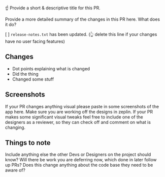 ☝️ Provide a short & descriptive title for this PR.

Provide a more detailed summary of the changes in this PR here.  What does it do?

[ ] `release-notes.txt` has been updated.
(👆 delete this line if your changes have no user facing features)

## Changes

- Dot points explaining what is changed
- Did the thing
- Changed some stuff

## Screenshots

If your PR changes anything visual please paste in some screenshots of the app here.  Make sure you are working off the designs in zeplin.  If your PR makes some significant visual tweaks feel free to include one of the designers as a reviewer, so they can check off and comment on what is changing.

## Things to note

Include anything else the other Devs or Designers on the project should know?  Will there be work you are deferring now, which done in later follow up PRs?   Does this change anything about the code base they need to be aware of?